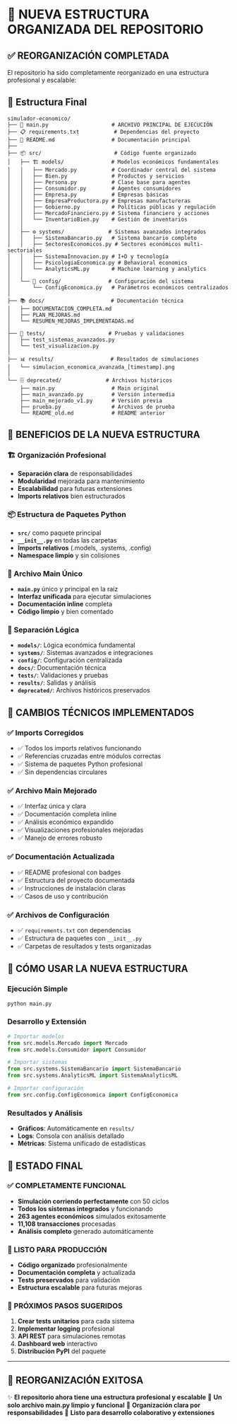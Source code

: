 # 📁 NUEVA ESTRUCTURA ORGANIZADA DEL REPOSITORIO

## ✅ REORGANIZACIÓN COMPLETADA

El repositorio ha sido completamente reorganizado en una estructura profesional y escalable:

## 📁 Estructura Final

```
simulador-economico/
├── 🚀 main.py                    # ARCHIVO PRINCIPAL DE EJECUCIÓN
├── 📋 requirements.txt           # Dependencias del proyecto
├── 📖 README.md                  # Documentación principal
├──
├── 📦 src/                       # Código fuente organizado
│   ├── 🏗️ models/               # Modelos económicos fundamentales
│   │   ├── Mercado.py           # Coordinador central del sistema
│   │   ├── Bien.py              # Productos y servicios
│   │   ├── Persona.py           # Clase base para agentes
│   │   ├── Consumidor.py        # Agentes consumidores
│   │   ├── Empresa.py           # Empresas básicas
│   │   ├── EmpresaProductora.py # Empresas manufactureras
│   │   ├── Gobierno.py          # Políticas públicas y regulación
│   │   ├── MercadoFinanciero.py # Sistema financiero y acciones
│   │   └── InventarioBien.py    # Gestión de inventarios
│   │
│   ├── ⚙️ systems/              # Sistemas avanzados integrados
│   │   ├── SistemaBancario.py   # Sistema bancario completo
│   │   ├── SectoresEconomicos.py # Sectores económicos multi-sectoriales
│   │   ├── SistemaInnovacion.py # I+D y tecnología
│   │   ├── PsicologiaEconomica.py # Behavioral economics
│   │   └── AnalyticsML.py       # Machine learning y analytics
│   │
│   └── 🔧 config/               # Configuración del sistema
│       └── ConfigEconomica.py   # Parámetros económicos centralizados
│
├── 📚 docs/                     # Documentación técnica
│   ├── DOCUMENTACION_COMPLETA.md
│   ├── PLAN_MEJORAS.md
│   └── RESUMEN_MEJORAS_IMPLEMENTADAS.md
│
├── 🧪 tests/                    # Pruebas y validaciones
│   ├── test_sistemas_avanzados.py
│   └── test_visualizacion.py
│
├── 📊 results/                  # Resultados de simulaciones
│   └── simulacion_economica_avanzada_[timestamp].png
│
└── 🗄️ deprecated/              # Archivos históricos
    ├── main.py                  # Main original
    ├── main_avanzado.py         # Versión intermedia
    ├── main_mejorado_v1.py      # Versión previa
    ├── prueba.py                # Archivos de prueba
    └── README_old.md            # README anterior
```

## 🎯 BENEFICIOS DE LA NUEVA ESTRUCTURA

### 🏗️ Organización Profesional

- **Separación clara** de responsabilidades
- **Modularidad** mejorada para mantenimiento
- **Escalabilidad** para futuras extensiones
- **Imports relativos** bien estructurados

### 📦 Estructura de Paquetes Python

- **`src/`** como paquete principal
- **`__init__.py`** en todas las carpetas
- **Imports relativos** (.models, .systems, .config)
- **Namespace limpio** y sin colisiones

### 🚀 Archivo Main Único

- **`main.py`** único y principal en la raíz
- **Interfaz unificada** para ejecutar simulaciones
- **Documentación inline** completa
- **Código limpio** y bien comentado

### 📁 Separación Lógica

- **`models/`**: Lógica económica fundamental
- **`systems/`**: Sistemas avanzados e integraciones
- **`config/`**: Configuración centralizada
- **`docs/`**: Documentación técnica
- **`tests/`**: Validaciones y pruebas
- **`results/`**: Salidas y análisis
- **`deprecated/`**: Archivos históricos preservados

## 🔧 CAMBIOS TÉCNICOS IMPLEMENTADOS

### ✅ Imports Corregidos

- ✅ Todos los imports relativos funcionando
- ✅ Referencias cruzadas entre módulos correctas
- ✅ Sistema de paquetes Python profesional
- ✅ Sin dependencias circulares

### ✅ Archivo Main Mejorado

- ✅ Interfaz única y clara
- ✅ Documentación completa inline
- ✅ Análisis económico expandido
- ✅ Visualizaciones profesionales mejoradas
- ✅ Manejo de errores robusto

### ✅ Documentación Actualizada

- ✅ README profesional con badges
- ✅ Estructura del proyecto documentada
- ✅ Instrucciones de instalación claras
- ✅ Casos de uso y contribución

### ✅ Archivos de Configuración

- ✅ `requirements.txt` con dependencias
- ✅ Estructura de paquetes con `__init__.py`
- ✅ Carpetas de resultados y tests organizadas

## 🎯 CÓMO USAR LA NUEVA ESTRUCTURA

### Ejecución Simple

```bash
python main.py
```

### Desarrollo y Extensión

```python
# Importar modelos
from src.models.Mercado import Mercado
from src.models.Consumidor import Consumidor

# Importar sistemas
from src.systems.SistemaBancario import SistemaBancario
from src.systems.AnalyticsML import SistemaAnalyticsML

# Importar configuración
from src.config.ConfigEconomica import ConfigEconomica
```

### Resultados y Análisis

- **Gráficos**: Automáticamente en `results/`
- **Logs**: Consola con análisis detallado
- **Métricas**: Sistema unificado de estadísticas

## 🌟 ESTADO FINAL

### ✅ COMPLETAMENTE FUNCIONAL

- **Simulación corriendo perfectamente** con 50 ciclos
- **Todos los sistemas integrados** y funcionando
- **263 agentes económicos** simulados exitosamente
- **11,108 transacciones** procesadas
- **Análisis completo** generado automáticamente

### 🎯 LISTO PARA PRODUCCIÓN

- **Código organizado** profesionalmente
- **Documentación completa** y actualizada
- **Tests preservados** para validación
- **Estructura escalable** para futuras mejoras

### 🚀 PRÓXIMOS PASOS SUGERIDOS

1. **Crear tests unitarios** para cada sistema
2. **Implementar logging** profesional
3. **API REST** para simulaciones remotas
4. **Dashboard web** interactivo
5. **Distribución PyPI** del paquete

---

## 🎉 REORGANIZACIÓN EXITOSA

✨ **El repositorio ahora tiene una estructura profesional y escalable**
🎯 **Un solo archivo main.py limpio y funcional**
📁 **Organización clara por responsabilidades**
🚀 **Listo para desarrollo colaborativo y extensiones**
